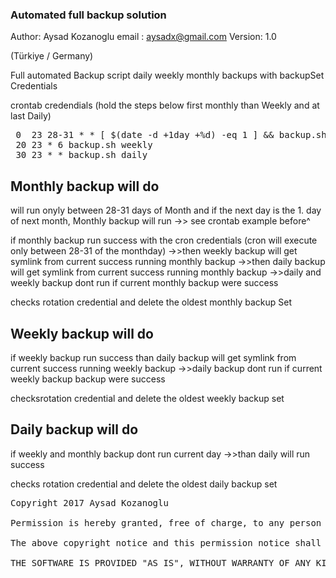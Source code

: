 ### Automated full backup solution ###

  Author: Aysad Kozanoglu
  email : aysadx@gmail.com
 Version: 1.0

   (Türkiye / Germany)

 
 Full automated Backup script
 daily weekly monthly backups 
 with backupSet Credentials
 

 crontab credendials 
 (hold the steps below first monthly than Weekly and at last Daily)
<pre>
 0  23 28-31 * * [ $(date -d +1day +%d) -eq 1 ] && backup.sh monthly 	
 20 23 * 6 backup.sh weekly
 30 23 * * backup.sh daily
</pre>


## Monthly backup will do ##
 
 will run onyly between 28-31 days of Month and
 if the next day is the 1. day of next month, Monthly backup will run
  ->> see crontab example before^

 if monthly backup run success with the cron credentials 
 (cron will execute  only between 28-31 of the monthday)
   ->>then weekly backup will get symlink from current success running monthly backup
   ->>then daily backup will get symlink from current success running monthly backup
   ->>daily and weekly backup dont run if current monthly backup were success

 checks rotation credential and delete the oldest monthly backup Set


 ## Weekly backup will do ##

 if weekly backup run success 
 than daily backup will get symlink from current success running weekly backup
  ->>daily backup dont run if current weekly backup backup were success

 checksrotation credential and delete the oldest weekly backup set


 ## Daily backup will do ##

 if weekly and monthly backup dont run current day 
  ->>than daily will run success 

 checks rotation credential and delete the oldest daily backup set




<pre>
Copyright 2017 Aysad Kozanoglu

Permission is hereby granted, free of charge, to any person obtaining a copy of this software and associated documentation files (the "Software"), to deal in the Software without restriction, including without limitation the rights to use, copy, modify, merge, publish, distribute, sublicense, and/or sell copies of the Software, and to permit persons to whom the Software is furnished to do so, subject to the following conditions:

The above copyright notice and this permission notice shall be included in all copies or substantial portions of the Software.

THE SOFTWARE IS PROVIDED "AS IS", WITHOUT WARRANTY OF ANY KIND, EXPRESS OR IMPLIED, INCLUDING BUT NOT LIMITED TO THE WARRANTIES OF MERCHANTABILITY, FITNESS FOR A PARTICULAR PURPOSE AND NONINFRINGEMENT. IN NO EVENT SHALL THE AUTHORS OR COPYRIGHT HOLDERS BE LIABLE FOR ANY CLAIM, DAMAGES OR OTHER LIABILITY, WHETHER IN AN ACTION OF CONTRACT, TORT OR OTHERWISE, ARISING FROM, OUT OF OR IN CONNECTION WITH THE SOFTWARE OR THE USE OR OTHER DEALINGS IN THE SOFTWARE.
</pre>

